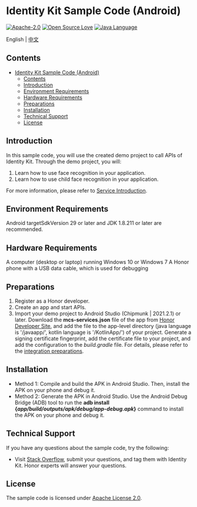 # Identity Kit Sample Code (Android)

[![Apache-2.0](https://img.shields.io/badge/license-Apache-blue)](http://www.apache.org/licenses/LICENSE-2.0)
[![Open Source Love](https://img.shields.io/static/v1?label=Open%20Source&message=%E2%9D%A4%EF%B8%8F&color=green)]()
[![Java Language](https://img.shields.io/badge/language-java-green.svg)](https://www.java.com/en/)

English | [中文](README_ZH.md)

## Contents

- [Identity Kit Sample Code (Android)](#identity-kit-sample-code-android)
  - [Contents](#contents)
  - [Introduction](#introduction)
  - [Environment Requirements](#environment-requirements)
  - [Hardware Requirements](#hardware-requirements)
  - [Preparations](#preparations)
  - [Installation](#installation)
  - [Technical Support](#technical-support)
  - [License](#license)

## Introduction

In this sample code, you will use the created demo project to call APIs of Identity Kit. Through the demo project, you will:

1.	Learn how to use face recognition in your application.
2.	Learn how to use child face recognition in your application.

For more information, please refer to
[Service Introduction](https://developer.honor.com/cn/docs/11020/guides/introduction).

## Environment Requirements

Android targetSdkVersion 29 or later and JDK 1.8.211 or later are recommended.

## Hardware Requirements

A computer (desktop or laptop) running Windows 10 or Windows 7
A Honor phone with a USB data cable, which is used for debugging

## Preparations

1.	Register as a Honor developer.
2.	Create an app and start APIs.
3.	Import your demo project to Android Studio (Chipmunk | 2021.2.1) or later. Download the **mcs-services.json** file of the app from [Honor Developer Site](https://developer.honor.com/), and add the file to the app-level directory (java language is '/javaapp/', kotlin language is '/KotlinApp/') of your project. Generate a signing certificate fingerprint, add the certificate file to your project, and add the configuration to the *build.gradle* file. For details, please refer to the [integration preparations](https://developer.honor.com/cn/docs/11020/guides/app-registration).


## Installation

* Method 1: Compile and build the APK in Android Studio. Then, install the APK on your phone and debug it.
* Method 2: Generate the APK in Android Studio. Use the Android Debug Bridge (ADB) tool to run the **adb install {*app/build/outputs/apk/debug/app-debug.apk*}** command to install the APK on your phone and debug it.

## Technical Support

If you have any questions about the sample code, try the following:

- Visit [Stack Overflow](https://stackoverflow.com/questions/tagged/honor-developer-services?tab=Votes), submit your questions, and tag them with Identity Kit. Honor experts will answer your questions.

## License

The sample code is licensed under [Apache License 2.0](http://www.apache.org/licenses/LICENSE-2.0).
